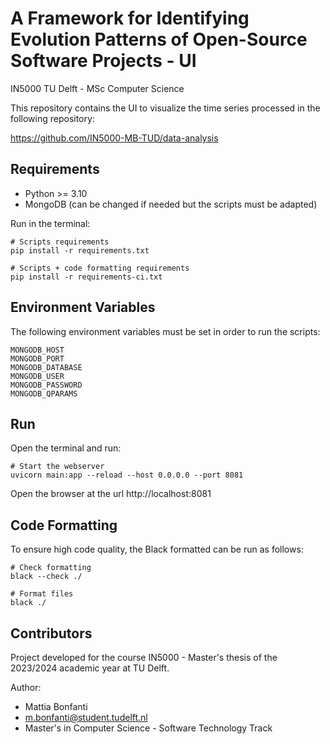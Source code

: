 # A Framework for Identifying Evolution Patterns of Open-Source Software Projects - UI

IN5000 TU Delft - MSc Computer Science

This repository contains the UI to visualize the time series processed in the following repository:

https://github.com/IN5000-MB-TUD/data-analysis

## Requirements

- Python >= 3.10
- MongoDB (can be changed if needed but the scripts must be adapted)

Run in the terminal:

```shell
# Scripts requirements
pip install -r requirements.txt

# Scripts + code formatting requirements
pip install -r requirements-ci.txt
```

## Environment Variables

The following environment variables must be set in order to run the scripts:

```shell
MONGODB_HOST
MONGODB_PORT
MONGODB_DATABASE
MONGODB_USER
MONGODB_PASSWORD
MONGODB_QPARAMS
```

## Run

Open the terminal and run:

```shell
# Start the webserver
uvicorn main:app --reload --host 0.0.0.0 --port 8081
```

Open the browser at the url http://localhost:8081

## Code Formatting

To ensure high code quality, the Black formatted can be run as follows:

```shell
# Check formatting
black --check ./

# Format files
black ./
```

## Contributors

Project developed for the course IN5000 - Master's thesis of the 2023/2024 academic year at TU Delft.

Author:
- Mattia Bonfanti
- [m.bonfanti@student.tudelft.nl](mailto:m.bonfanti@student.tudelft.nl)
- Master's in Computer Science - Software Technology Track
